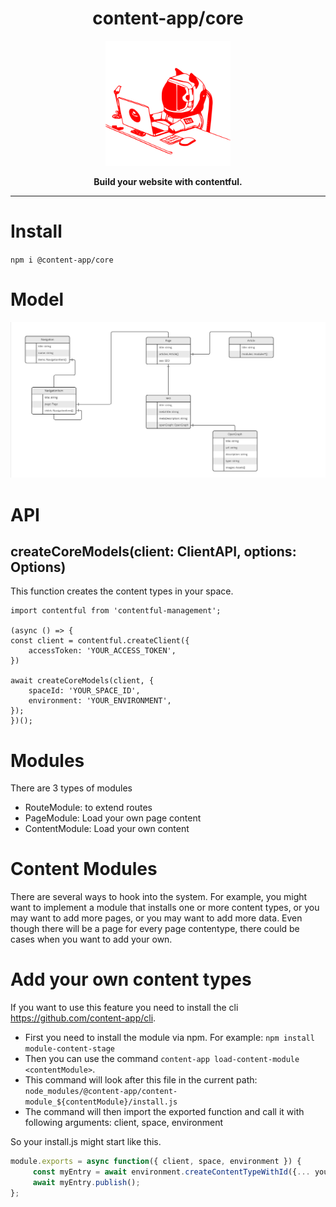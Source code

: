 <h1 align="center">content-app/core</h1>

<p align="center"><img src="logo.svg" alt="Logo" width="200" /></p>

<p align="center"><strong>Build your website with contentful.</strong></p>

---

# Install 

`npm i @content-app/core`

# Model

<img src="model.jpg" alt="Content model" />

# API

## createCoreModels(client: ClientAPI, options: Options)

This function creates the content types in your space.

```
import contentful from 'contentful-management';

(async () => { 
const client = contentful.createClient({
    accessToken: 'YOUR_ACCESS_TOKEN',
})

await createCoreModels(client, {
    spaceId: 'YOUR_SPACE_ID',
    environment: 'YOUR_ENVIRONMENT',
});
})();
```

# Modules 

There are 3 types of modules

- RouteModule: to extend routes
- PageModule: Load your own page content
- ContentModule: Load your own content 

# Content Modules

There are several ways to hook into the system. 
For example, you might want to implement a module that installs one or more content types, 
or you may want to add more pages, or you may want to add more data.
Even though there will be a page for every page contentype, there could be cases when you want to add your own. 

# Add your own content types 

If you want to use this feature you need to install the cli https://github.com/content-app/cli.

- First you need to install the module via npm. For example: `npm install module-content-stage`
- Then you can use the command `content-app load-content-module <contentModule>`. 
- This command will look after this file in the current path: `node_modules/@content-app/content-module_${contentModule}/install.js`
- The command will then import the exported function and call it with following arguments: client, space, environment

So your install.js might start like this. 

```js  
module.exports = async function({ client, space, environment }) {
     const myEntry = await environment.createContentTypeWithId({... your configs}, 'MyContentypeId');
     await myEntry.publish();
};
```

